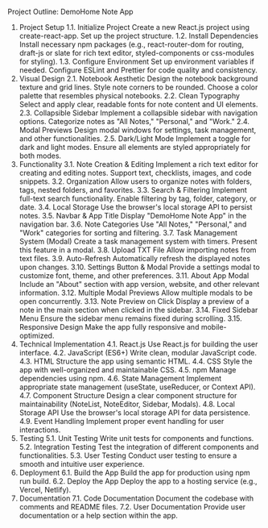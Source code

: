 Project Outline: DemoHome Note App
1. Project Setup
1.1. Initialize Project
Create a new React.js project using create-react-app.
Set up the project structure.
1.2. Install Dependencies
Install necessary npm packages (e.g., react-router-dom for routing, draft-js or slate for rich text editor, styled-components or css-modules for styling).
1.3. Configure Environment
Set up environment variables if needed.
Configure ESLint and Prettier for code quality and consistency.
2. Visual Design
2.1. Notebook Aesthetic
Design the notebook background texture and grid lines.
Style note corners to be rounded.
Choose a color palette that resembles physical notebooks.
2.2. Clean Typography
Select and apply clear, readable fonts for note content and UI elements.
2.3. Collapsible Sidebar
Implement a collapsible sidebar with navigation options.
Categorize notes as "All Notes," "Personal," and "Work."
2.4. Modal Previews
Design modal windows for settings, task management, and other functionalities.
2.5. Dark/Light Mode
Implement a toggle for dark and light modes.
Ensure all elements are styled appropriately for both modes.
3. Functionality
3.1. Note Creation & Editing
Implement a rich text editor for creating and editing notes.
Support text, checklists, images, and code snippets.
3.2. Organization
Allow users to organize notes with folders, tags, nested folders, and favorites.
3.3. Search & Filtering
Implement full-text search functionality.
Enable filtering by tag, folder, category, or date.
3.4. Local Storage
Use the browser's local storage API to persist notes.
3.5. Navbar & App Title
Display "DemoHome Note App" in the navigation bar.
3.6. Note Categories
Use "All Notes," "Personal," and "Work" categories for sorting and filtering.
3.7. Task Management System (Modal)
Create a task management system with timers.
Present this feature in a modal.
3.8. Upload TXT File
Allow importing notes from text files.
3.9. Auto-Refresh
Automatically refresh the displayed notes upon changes.
3.10. Settings Button & Modal
Provide a settings modal to customize font, theme, and other preferences.
3.11. About App Modal
Include an "About" section with app version, website, and other relevant information.
3.12. Multiple Modal Previews
Allow multiple modals to be open concurrently.
3.13. Note Preview on Click
Display a preview of a note in the main section when clicked in the sidebar.
3.14. Fixed Sidebar Menu
Ensure the sidebar menu remains fixed during scrolling.
3.15. Responsive Design
Make the app fully responsive and mobile-optimized.
4. Technical Implementation
4.1. React.js
Use React.js for building the user interface.
4.2. JavaScript (ES6+)
Write clean, modular JavaScript code.
4.3. HTML
Structure the app using semantic HTML.
4.4. CSS
Style the app with well-organized and maintainable CSS.
4.5. npm
Manage dependencies using npm.
4.6. State Management
Implement appropriate state management (useState, useReducer, or Context API).
4.7. Component Structure
Design a clear component structure for maintainability (NoteList, NoteEditor, Sidebar, Modals).
4.8. Local Storage API
Use the browser's local storage API for data persistence.
4.9. Event Handling
Implement proper event handling for user interactions.
5. Testing
5.1. Unit Testing
Write unit tests for components and functions.
5.2. Integration Testing
Test the integration of different components and functionalities.
5.3. User Testing
Conduct user testing to ensure a smooth and intuitive user experience.
6. Deployment
6.1. Build the App
Build the app for production using npm run build.
6.2. Deploy the App
Deploy the app to a hosting service (e.g., Vercel, Netlify).
7. Documentation
7.1. Code Documentation
Document the codebase with comments and README files.
7.2. User Documentation
Provide user documentation or a help section within the app.
